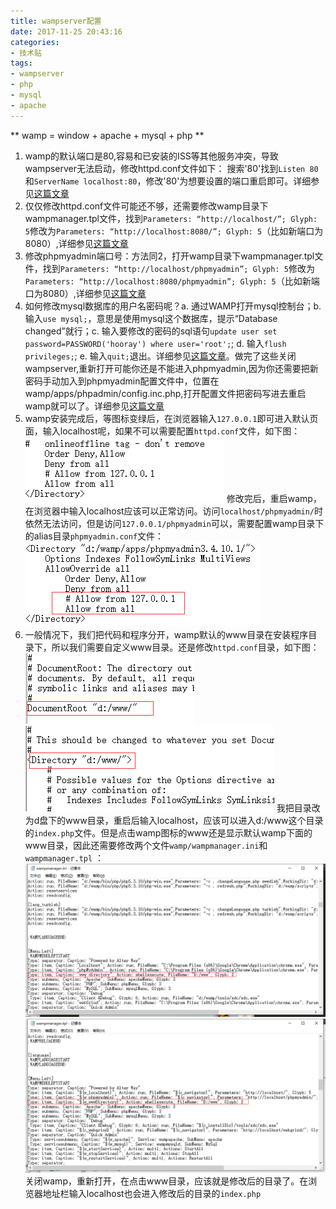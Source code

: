 ```yaml
---
title: wampserver配置
date: 2017-11-25 20:43:16
categories:
- 技术贴
tags:
- wampserver
- php
- mysql
- apache
---
```


** wamp = window + apache + mysql + php **

1. wamp的默认端口是80,容易和已安装的ISS等其他服务冲突，导致wampserver无法启动，修改httpd.conf文件如下：
搜索'80'找到`Listen 80`和`ServerName localhost:80`，修改'80'为想要设置的端口重启即可。详细参见[这篇文章](http://blog.csdn.net/paranoidyang/article/details/54293732)
2. 仅仅修改httpd.conf文件可能还不够，还需要修改wamp目录下wampmanager.tpl文件，找到`Parameters: “http://localhost/”; Glyph: 5`修改为`Parameters: “http://localhost:8080/”; Glyph: 5`（比如新端口为8080）,详细参见[这篇文章](http://blog.csdn.net/paranoidyang/article/details/54293732)
3. 修改phpmyadmin端口号：方法同2，打开wamp目录下wampmanager.tpl文件，找到`Parameters: “http://localhost/phpmyadmin”; Glyph: 5`修改为`Parameters: “http://localhost:8080/phpmyadmin”; Glyph: 5`（比如新端口为8080）,详细参见[这篇文章](http://blog.csdn.net/paranoidyang/article/details/54293732)
4. 如何修改mysql数据库的用户名密码呢？a. 通过WAMP打开mysql控制台；b. 输入`use mysql;`，意思是使用mysql这个数据库，提示“Database changed”就行；c. 输入要修改的密码的sql语句`update user set password=PASSWORD('hooray') where user='root';`; d. 输入`flush privileges;`; e. 输入`quit;`退出。详细参见[这篇文章](http://blog.csdn.net/nczb007/article/details/52593958)。做完了这些关闭wampserver,重新打开可能你还是不能进入phpmyadmin,因为你还需要把新密码手动加入到phpmyadmin配置文件中，位置在wamp/apps/phpadmin/config.inc.php,打开配置文件把密码写进去重启wamp就可以了。详细参见[这篇文章](http://blog.csdn.net/sonnylight/article/details/51900050)
5. wamp安装完成后，等图标变绿后，在浏览器输入`127.0.0.1`即可进入默认页面，输入localhost呢，如果不可以需要配置`httpd.conf`文件，如下图：
![允许all](/images/httpd.png)
修改完后，重启wamp，在浏览器中输入localhost应该可以正常访问。访问`localhost/phpmyadmin/`时依然无法访问，但是访问`127.0.0.1/phpmyadmin`可以，需要配置wamp目录下的alias目录`phpmyadmin.conf`文件：
![允许all](/images/phpmyadmin.png)
6. 一般情况下，我们把代码和程序分开，wamp默认的www目录在安装程序目录下，所以我们需要自定义www目录。还是修改`httpd.conf`目录，如下图：
![自定义www目录](/images/httpd2.png)
![自定义www目录](/images/httpd3.png)
我把目录改为d盘下的www目录，重启后输入localhost，应该可以进入d:/www这个目录的`index.php`文件。但是点击wamp图标的www还是显示默认wamp下面的www目录，因此还需要修改两个文件`wamp/wampmanager.ini`和`wampmanager.tpl` ：
![自定义www目录](/images/httpd4.png)
![自定义www目录](/images/httpd5.png)
关闭wamp，重新打开，在点击www目录，应该就是修改后的目录了。在浏览器地址栏输入localhost也会进入修改后的目录的`index.php`